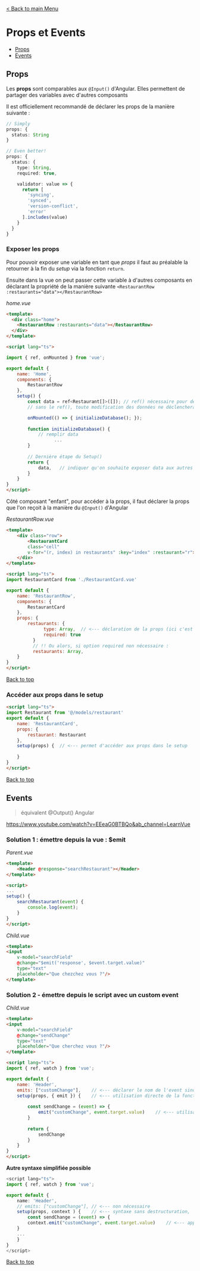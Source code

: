 [< Back to main Menu](https://github.com/gsoulie/vue-resources/blob/main/vue-index.md)    

# Props et Events

* [Props](#props)     
* [Events](#events)     

## Props

Les **props** sont comparables aux ````@Input()```` d'Angular. Elles permettent de partager des variables avec d'autres composants

Il est officiellement recommandé de déclarer les props de la manière suivante :

````typescript
// Simply
props: {
  status: String
}

// Even better!
props: {
  status: {
    type: String,
    required: true,

    validator: value => {
      return [
        'syncing',
        'synced',
        'version-conflict',
        'error'
      ].includes(value)
    }
  }
}
````

### Exposer les props

Pour pouvoir exposer une variable en tant que *props* il faut au préalable la retourner à la fin du *setup* via la fonction ````return````.

Ensuite dans la vue on peut passer cette variable à d'autres composants en déclarant la propriété de la manière suivante ````<RestaurantRow :restaurants="data"></RestaurantRow>````

*home.vue*

````html
<template>
  <div class="home">
    <RestaurantRow :restaurants="data"></RestaurantRow>
  </div>
</template>

<script lang="ts">

import { ref, onMounted } from 'vue';

export default {
    name: 'Home',
    components: {
        RestaurantRow
    },
    setup() {
        const data = ref<Restaurant[]>([]); // ref() nécessaire pour déclarer la variable "observable"
        // sans le ref(), toute modification des données ne déclencherai pas de changement dans la vue

        onMounted(() => { initializeDatabase(); });
        
        function initializeDatabase() {
            // remplir data    
			      ...
        }  
        
        // Dernière étape du Setup()
        return {
            data,   // indiquer qu'on souhaite exposer data aux autres composants
        }
    }
}
</script>
````

Côté composant "enfant", pour accéder à la props, il faut déclarer la props que l'on reçoit à la manière du ````@Input()```` d'Angular 

*RestaurantRow.vue* 

````html
<template>
	<div class="row">
		<RestaurantCard 
		class="cell"
		v-for="(r, index) in restaurants" :key="index" :restaurant="r"></RestaurantCard>
	</div>
</template>

<script lang="ts">
import RestaurantCard from './RestaurantCard.vue'

export default {
    name: 'RestaurantRow',
    components: {
        RestaurantCard
    },
    props: {
        restaurants: {
		      type: Array,	// <--- déclaration de la props (ici c'est un tableau de Restaurant)
		      required: true
	      }
	      // !! Ou alors, si option required non nécessaire :
	      restaurants: Array,
    } 	
}
</script>
```` 
[Back to top](#props-et-events)      

### Accéder aux props dans le setup

````html
<script lang="ts">
import Restaurant from '@/models/restaurant'
export default {
    name: 'RestaurantCard',
    props: {
        restaurant: Restaurant
    },
	setup(props) {	// <--- permet d'accéder aux props dans le setup
	
	}
}
</script>
````
[Back to top](#props-et-events)      

## Events
  
> équivalent @Output() Angular

https://www.youtube.com/watch?v=EEeaG0BTBQo&ab_channel=LearnVue

### Solution 1 : émettre depuis la vue : $emit

*Parent.vue*
````html
<template>
	<Header @response="searchRestaurant"></Header>
</template>

<script>
...
setup() {
	searchRestaurant(event) {
		console.log(event);
	}
}
</script>
````

*Child.vue*
````html
<template>
<input 
    v-model="searchField" 
    @change="$emit('response', $event.target.value)"
    type="text" 
    placeholder="Que chezchez vous ?"/>
</template>
````

### Solution 2 - émettre depuis le script avec un custom event

*Child.vue*
````html
<template>
<input 
    v-model="searchField" 
    @change="sendChange"
    type="text" 
    placeholder="Que cherchez vous ?"/>
</template>

<script lang="ts">
import { ref, watch } from 'vue';

export default {
    name: 'Header',
    emits: ["customChange"],	// <--- déclarer le nom de l'event sinon warning
    setup(props, { emit }) {	// <--- utilisation directe de la fonction emit avec destructuration du context.emit
        
		const sendChange = (event) => {
			emit("customChange", event.target.value)	// <--- utilisation directe du emit
		}
		
        return {
            sendChange
        }
    }
}
</script>
````

**Autre syntaxe simplifiée possible**

````typescript
<script lang="ts">
import { ref, watch } from 'vue';

export default {
    name: 'Header',
    // emits: ["customChange"], // <--- non nécessaire
    setup(props, context ) {	// <--- syntaxe sans destructuration, 'context' peut prendre le nom que l'on souhaite
        const sendChange = (event) => {
		context.emit("customChange", event.target.value)	// <--- appeler <nom>.emit
	}
	...
    }
}
</script>
````
	
[Back to top](#props-et-events)      


